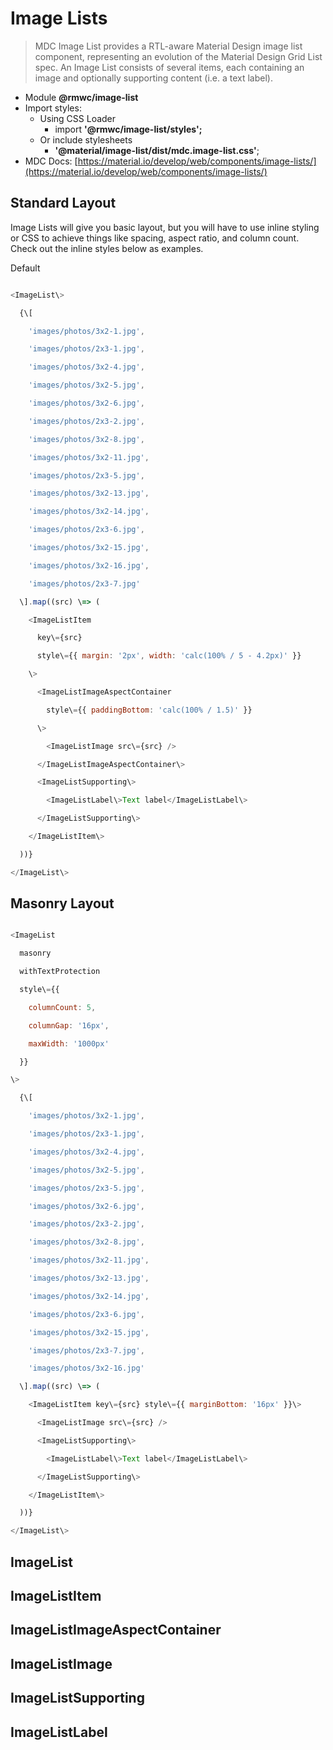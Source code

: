 # Image Lists

> MDC Image List provides a RTL-aware Material Design image list component, representing an evolution of the Material Design Grid List spec. An Image List consists of several items, each containing an image and optionally supporting content (i.e. a text label).

- Module **@rmwc/image-list**
- Import styles:
  - Using CSS Loader
    - import **'@rmwc/image-list/styles';**
  - Or include stylesheets
    - **'@material/image-list/dist/mdc.image-list.css'**;
- MDC Docs: [https://material.io/develop/web/components/image-lists/](https://material.io/develop/web/components/image-lists/)

## Standard Layout

Image Lists will give you basic layout, but you will have to use inline styling or CSS to achieve things like spacing, aspect ratio, and column count. Check out the inline styles below as examples.

Default

```js

<ImageList\>

  {\[

    'images/photos/3x2-1.jpg',

    'images/photos/2x3-1.jpg',

    'images/photos/3x2-4.jpg',

    'images/photos/3x2-5.jpg',

    'images/photos/3x2-6.jpg',

    'images/photos/2x3-2.jpg',

    'images/photos/3x2-8.jpg',

    'images/photos/3x2-11.jpg',

    'images/photos/2x3-5.jpg',

    'images/photos/3x2-13.jpg',

    'images/photos/3x2-14.jpg',

    'images/photos/2x3-6.jpg',

    'images/photos/3x2-15.jpg',

    'images/photos/3x2-16.jpg',

    'images/photos/2x3-7.jpg'

  \].map((src) \=> (

    <ImageListItem

      key\={src}

      style\={{ margin: '2px', width: 'calc(100% / 5 - 4.2px)' }}

    \>

      <ImageListImageAspectContainer

        style\={{ paddingBottom: 'calc(100% / 1.5)' }}

      \>

        <ImageListImage src\={src} />

      </ImageListImageAspectContainer\>

      <ImageListSupporting\>

        <ImageListLabel\>Text label</ImageListLabel\>

      </ImageListSupporting\>

    </ImageListItem\>

  ))}

</ImageList\>


```

## Masonry Layout

```js

<ImageList

  masonry

  withTextProtection

  style\={{

    columnCount: 5,

    columnGap: '16px',

    maxWidth: '1000px'

  }}

\>

  {\[

    'images/photos/3x2-1.jpg',

    'images/photos/2x3-1.jpg',

    'images/photos/3x2-4.jpg',

    'images/photos/3x2-5.jpg',

    'images/photos/2x3-5.jpg',

    'images/photos/3x2-6.jpg',

    'images/photos/2x3-2.jpg',

    'images/photos/3x2-8.jpg',

    'images/photos/3x2-11.jpg',

    'images/photos/3x2-13.jpg',

    'images/photos/3x2-14.jpg',

    'images/photos/2x3-6.jpg',

    'images/photos/3x2-15.jpg',

    'images/photos/2x3-7.jpg',

    'images/photos/3x2-16.jpg'

  \].map((src) \=> (

    <ImageListItem key\={src} style\={{ marginBottom: '16px' }}\>

      <ImageListImage src\={src} />

      <ImageListSupporting\>

        <ImageListLabel\>Text label</ImageListLabel\>

      </ImageListSupporting\>

    </ImageListItem\>

  ))}

</ImageList\>


```

## ImageList

## ImageListItem

## ImageListImageAspectContainer

## ImageListImage

## ImageListSupporting

## ImageListLabel
